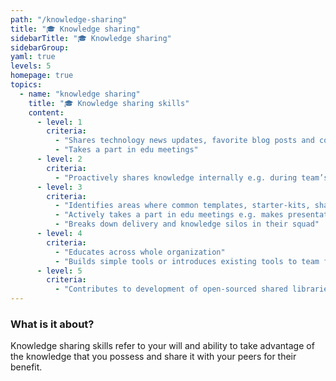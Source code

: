 ```yaml
---
path: "/knowledge-sharing"
title: "🎓 Knowledge sharing"
sidebarTitle: "🎓 Knowledge sharing"
sidebarGroup:
yaml: true
levels: 5
homepage: true
topics:
  - name: "knowledge sharing"
    title: "🎓 Knowledge sharing skills"
    content:
      - level: 1
        criteria:
          - "Shares technology news updates, favorite blog posts and conference sessions with the team via Slack channels, edu meetings"
          - "Takes a part in edu meetings"
      - level: 2
        criteria:
          - "Proactively shares knowledge internally e.g. during team’s meetings, writing TIL posts"
      - level: 3
        criteria:
          - "Identifies areas where common templates, starter-kits, shared-libraries or approaches could deliver efficiencies and improve quality"
          - "Actively takes a part in edu meetings e.g. makes presentations, encourages everyone else to make ones, tries to make meetings every week"
          - "Breaks down delivery and knowledge silos in their squad"
      - level: 4
        criteria:
          - "Educates across whole organization"
          - "Builds simple tools or introduces existing tools to team for the benefit of whole team e.g. PM works out an innovative way to improve projects’ management or QA implements a tool that makes QA’s equipment management easier"
      - level: 5
        criteria:
          - "Contributes to development of open-sourced shared libraries, frameworks and resources"
---
```


### What is it about?
Knowledge sharing skills refer to your will and ability to take advantage of the knowledge that you possess and share it with your peers for their benefit.
